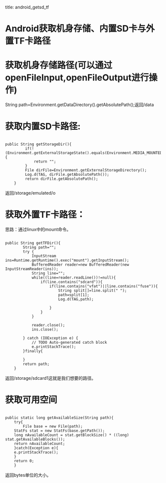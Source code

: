 title: android_getsd_tf 

#  Android获取机身存储、内置SD卡与外置TF卡路径 

#  获取机身存储路径(可以通过openFileInput,openFileOutput进行操作) 

String path=Environment.getDataDirectory().getAbsolutePath();返回/data  
#  获取内置SD卡路径: 
```

public String getStorageDir(){  
         if(!(Environment.getExternalStorageState().equals(Environment.MEDIA_MOUNTED))){  
             return "";  
         }  
         File dirFile=Environment.getExternalStorageDirectory();  
         Log.d(TAG, dirFile.getAbsolutePath());  
         return dirFile.getAbsolutePath();  
    }  

```
返回/storage/emulated/o

#  获取外置TF卡路径： 

思路：通过linux中的mount命令。
```

public String getTFDir(){  
        String path="";  
        try {  
            InputStream ins=Runtime.getRuntime().exec("mount").getInputStream();  
            BufferedReader reader=new BufferedReader(new InputStreamReader(ins));  
            String line="";  
            while((line=reader.readLine())!=null){  
                if(line.contains("sdcard")){  
                    if(line.contains("vfat")||line.contains("fuse")){  
                        String split[]=line.split(" ");  
                        path=split[1];  
                        Log.d(TAG,path);  
  
                    }  
                }  
            }  
          
            reader.close();  
            ins.close();  
              
        } catch (IOException e) {  
            // TODO Auto-generated catch block  
            e.printStackTrace();  
        }finally{  
              
        }  
        return path;  
    }  

```
返回/storage/sdcard1这就是我们想要的路径。
#  获取可用空间 
```

public static long getAvailableSize(String path){  
    try{  
        File base = new File(path);  
    StatFs stat = new StatFs(base.getPath());  
    long nAvailableCount = stat.getBlockSize() * ((long) stat.getAvailableBlocks());  
    return nAvailableCount;  
    }catch(Exception e){  
    e.printStackTrace();  
    }  
    return 0;  
    }  

```
返回bytes单位的大小。
